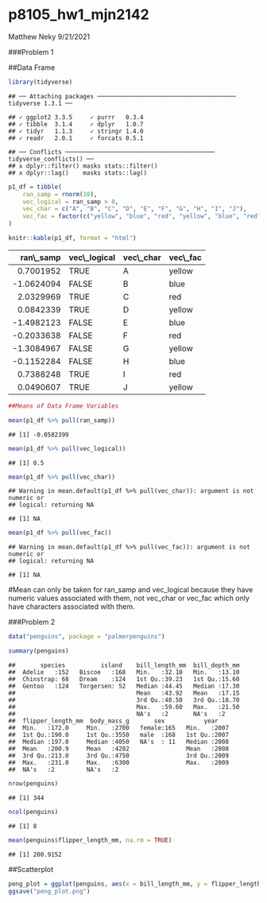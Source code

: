 p8105\_hw1\_mjn2142
================
Matthew Neky
9/21/2021

\#\#\#Problem 1

\#\#Data Frame

``` r
library(tidyverse)
```

    ## ── Attaching packages ─────────────────────────────────────── tidyverse 1.3.1 ──

    ## ✓ ggplot2 3.3.5     ✓ purrr   0.3.4
    ## ✓ tibble  3.1.4     ✓ dplyr   1.0.7
    ## ✓ tidyr   1.1.3     ✓ stringr 1.4.0
    ## ✓ readr   2.0.1     ✓ forcats 0.5.1

    ## ── Conflicts ────────────────────────────────────────── tidyverse_conflicts() ──
    ## x dplyr::filter() masks stats::filter()
    ## x dplyr::lag()    masks stats::lag()

``` r
p1_df = tibble(
    ran_samp = rnorm(10),
    vec_logical = ran_samp > 0,
    vec_char = c("A", "B", "C", "D", "E", "F", "G", "H", "I", "J"),
    vec_fac = factor(c("yellow", "blue", "red", "yellow", "blue", "red", "yellow", "blue", "red", "yellow"))
)

knitr::kable(p1_df, format = "html")
```

<table>
<thead>
<tr>
<th style="text-align:right;">
ran\_samp
</th>
<th style="text-align:left;">
vec\_logical
</th>
<th style="text-align:left;">
vec\_char
</th>
<th style="text-align:left;">
vec\_fac
</th>
</tr>
</thead>
<tbody>
<tr>
<td style="text-align:right;">
0.7001952
</td>
<td style="text-align:left;">
TRUE
</td>
<td style="text-align:left;">
A
</td>
<td style="text-align:left;">
yellow
</td>
</tr>
<tr>
<td style="text-align:right;">
-1.0624094
</td>
<td style="text-align:left;">
FALSE
</td>
<td style="text-align:left;">
B
</td>
<td style="text-align:left;">
blue
</td>
</tr>
<tr>
<td style="text-align:right;">
2.0329969
</td>
<td style="text-align:left;">
TRUE
</td>
<td style="text-align:left;">
C
</td>
<td style="text-align:left;">
red
</td>
</tr>
<tr>
<td style="text-align:right;">
0.0842339
</td>
<td style="text-align:left;">
TRUE
</td>
<td style="text-align:left;">
D
</td>
<td style="text-align:left;">
yellow
</td>
</tr>
<tr>
<td style="text-align:right;">
-1.4982123
</td>
<td style="text-align:left;">
FALSE
</td>
<td style="text-align:left;">
E
</td>
<td style="text-align:left;">
blue
</td>
</tr>
<tr>
<td style="text-align:right;">
-0.2033638
</td>
<td style="text-align:left;">
FALSE
</td>
<td style="text-align:left;">
F
</td>
<td style="text-align:left;">
red
</td>
</tr>
<tr>
<td style="text-align:right;">
-1.3084967
</td>
<td style="text-align:left;">
FALSE
</td>
<td style="text-align:left;">
G
</td>
<td style="text-align:left;">
yellow
</td>
</tr>
<tr>
<td style="text-align:right;">
-0.1152284
</td>
<td style="text-align:left;">
FALSE
</td>
<td style="text-align:left;">
H
</td>
<td style="text-align:left;">
blue
</td>
</tr>
<tr>
<td style="text-align:right;">
0.7388248
</td>
<td style="text-align:left;">
TRUE
</td>
<td style="text-align:left;">
I
</td>
<td style="text-align:left;">
red
</td>
</tr>
<tr>
<td style="text-align:right;">
0.0490607
</td>
<td style="text-align:left;">
TRUE
</td>
<td style="text-align:left;">
J
</td>
<td style="text-align:left;">
yellow
</td>
</tr>
</tbody>
</table>

``` r
##Means of Data Frame Variables

mean(p1_df %>% pull(ran_samp))
```

    ## [1] -0.0582399

``` r
mean(p1_df %>% pull(vec_logical))
```

    ## [1] 0.5

``` r
mean(p1_df %>% pull(vec_char))
```

    ## Warning in mean.default(p1_df %>% pull(vec_char)): argument is not numeric or
    ## logical: returning NA

    ## [1] NA

``` r
mean(p1_df %>% pull(vec_fac))
```

    ## Warning in mean.default(p1_df %>% pull(vec_fac)): argument is not numeric or
    ## logical: returning NA

    ## [1] NA

\#Mean can only be taken for ran\_samp and vec\_logical because they
have numeric values associated with them, not vec\_char or vec\_fac
which only have characters associated with them.

\#\#\#Problem 2

``` r
data("penguins", package = "palmerpenguins")

summary(penguins)
```

    ##       species          island    bill_length_mm  bill_depth_mm  
    ##  Adelie   :152   Biscoe   :168   Min.   :32.10   Min.   :13.10  
    ##  Chinstrap: 68   Dream    :124   1st Qu.:39.23   1st Qu.:15.60  
    ##  Gentoo   :124   Torgersen: 52   Median :44.45   Median :17.30  
    ##                                  Mean   :43.92   Mean   :17.15  
    ##                                  3rd Qu.:48.50   3rd Qu.:18.70  
    ##                                  Max.   :59.60   Max.   :21.50  
    ##                                  NA's   :2       NA's   :2      
    ##  flipper_length_mm  body_mass_g       sex           year     
    ##  Min.   :172.0     Min.   :2700   female:165   Min.   :2007  
    ##  1st Qu.:190.0     1st Qu.:3550   male  :168   1st Qu.:2007  
    ##  Median :197.0     Median :4050   NA's  : 11   Median :2008  
    ##  Mean   :200.9     Mean   :4202                Mean   :2008  
    ##  3rd Qu.:213.0     3rd Qu.:4750                3rd Qu.:2009  
    ##  Max.   :231.0     Max.   :6300                Max.   :2009  
    ##  NA's   :2         NA's   :2

``` r
nrow(penguins)
```

    ## [1] 344

``` r
ncol(penguins)
```

    ## [1] 8

``` r
mean(penguins$flipper_length_mm, na.rm = TRUE)
```

    ## [1] 200.9152

\#\#Scatterplot

``` r
peng_plot = ggplot(penguins, aes(x = bill_length_mm, y = flipper_length_mm, color = species)) + geom_point()
ggsave("peng_plot.png")
```
